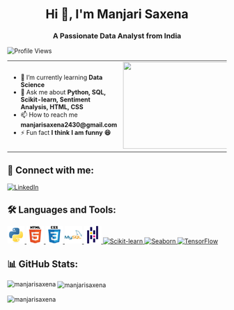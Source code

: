 <h1 align="center">Hi 👋, I'm Manjari Saxena</h1>
<h3 align="center">A Passionate Data Analyst from India</h3>

<!-- Profile Views Counter -->
<p align="left"> 
  <img src="https://komarev.com/ghpvc/?username=manjarisaxena&label=Profile%20views&color=0e75b6&style=flat" alt="Profile Views" /> 
</p>

<!-- About Me Section -->
<table>
<tr>
<td width="60%">
<ul>
  <li>🌱 I’m currently learning <strong>Data Science</strong></li>
  <li>💬 Ask me about <strong>Python, SQL, Scikit-learn, Sentiment Analysis, HTML, CSS</strong></li>
  <li>📫 How to reach me <strong>manjarisaxena2430@gmail.com</strong></li>
  <li>⚡ Fun fact <strong>I think I am funny 😆</strong></li>
</ul>
</td>
<td width="40%">
<img src="https://miro.medium.com/v2/resize:fit:1200/1*DsIpnvUFCtKFEXCWLx3g5Q.gif" width="300" height="200" />
</td>
</tr>
</table>

## **📌 Connect with me:**
<p align="left">
  <a href="https://www.linkedin.com/in/manjari-saxena-809b28226" target="_blank">
    <img src="https://raw.githubusercontent.com/rahuldkjain/github-profile-readme-generator/master/src/images/icons/Social/linked-in-alt.svg" alt="LinkedIn" height="30" width="40"/>
  </a>
</p>

## **🛠 Languages and Tools:**
<p align="left">
  <a href="https://www.python.org" target="_blank">
    <img src="https://raw.githubusercontent.com/devicons/devicon/master/icons/python/python-original.svg" alt="Python" width="40" height="40"/>
  </a> 
  <a href="https://www.w3.org/html/" target="_blank">
    <img src="https://raw.githubusercontent.com/devicons/devicon/master/icons/html5/html5-original-wordmark.svg" alt="HTML" width="40" height="40"/>
  </a>
  <a href="https://www.w3schools.com/css/" target="_blank">
    <img src="https://raw.githubusercontent.com/devicons/devicon/master/icons/css3/css3-original-wordmark.svg" alt="CSS" width="40" height="40"/>
  </a>
  <a href="https://www.mysql.com/" target="_blank">
    <img src="https://raw.githubusercontent.com/devicons/devicon/master/icons/mysql/mysql-original-wordmark.svg" alt="MySQL" width="40" height="40"/>
  </a> 
  <a href="https://pandas.pydata.org/" target="_blank">
    <img src="https://raw.githubusercontent.com/devicons/devicon/master/icons/pandas/pandas-original.svg" alt="Pandas" width="40" height="40"/>
  </a>
  <a href="https://scikit-learn.org/" target="_blank">
    <img src="https://upload.wikimedia.org/wikipedia/commons/0/05/Scikit_learn_logo_small.svg" alt="Scikit-learn" width="40" height="40"/>
  </a>
  <a href="https://seaborn.pydata.org/" target="_blank">
    <img src="https://seaborn.pydata.org/_images/logo-mark-lightbg.svg" alt="Seaborn" width="40" height="40"/>
  </a>
  <a href="https://www.tensorflow.org" target="_blank">
    <img src="https://www.vectorlogo.zone/logos/tensorflow/tensorflow-icon.svg" alt="TensorFlow" width="40" height="40"/>
  </a>
</p>

## **📊 GitHub Stats:**
<p><img align="left" src="https://github-readme-stats.vercel.app/api/top-langs?username=manjarisaxena&show_icons=true&locale=en&layout=compact" alt="manjarisaxena" /></p>

<p>&nbsp;<img align="center" src="https://github-readme-stats.vercel.app/api?username=manjarisaxena&show_icons=true&locale=en" alt="manjarisaxena" /></p>

<p><img align="center" src="https://github-readme-streak-stats.herokuapp.com/?user=manjarisaxena&" alt="manjarisaxena" /></p>
